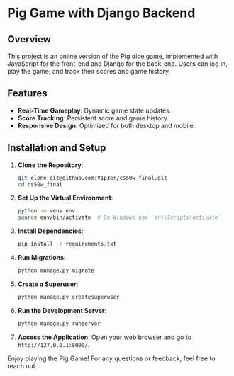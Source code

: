 # Pig Game with Django Backend

## Overview

This project is an online version of the Pig dice game, implemented with JavaScript for the front-end and Django for the back-end. Users can log in, play the game, and track their scores and game history.

## Features

- **Real-Time Gameplay**: Dynamic game state updates.
- **Score Tracking**: Persistent score and game history.
- **Responsive Design**: Optimized for both desktop and mobile.

## Installation and Setup

1. **Clone the Repository**:
   ```bash
   git clone git@github.com:V1p3er/cs50w_final.git
   cd cs50w_final

   ```

2. **Set Up the Virtual Environment**:
   ```bash
   python -m venv env
   source env/bin/activate  # On Windows use `env\Scripts\activate`
   ```

3. **Install Dependencies**:
   ```bash
   pip install -r requirements.txt
   ```

4. **Run Migrations**:
   ```bash
   python manage.py migrate
   ```

5. **Create a Superuser**:
   ```bash
   python manage.py createsuperuser
   ```

6. **Run the Development Server**:
   ```bash
   python manage.py runserver
   ```

7. **Access the Application**:
   Open your web browser and go to `http://127.0.0.1:8000/`.


Enjoy playing the Pig Game! For any questions or feedback, feel free to reach out.
